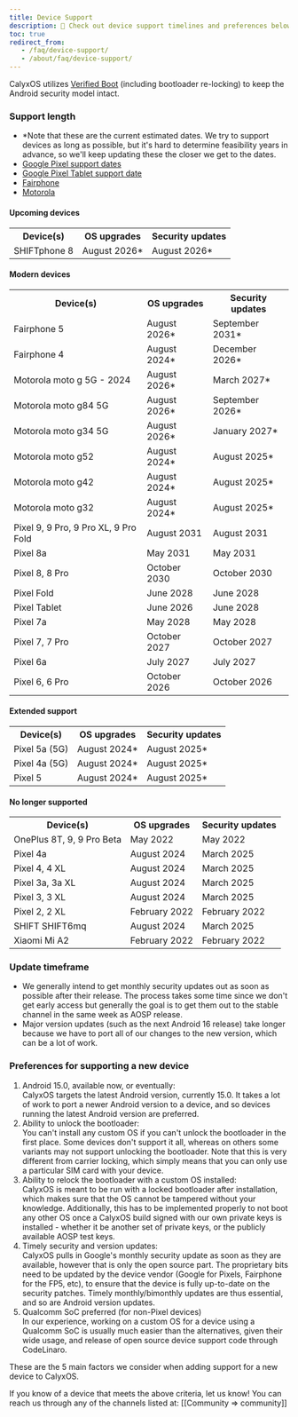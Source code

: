```yaml
---
title: Device Support
description: 🙋 Check out device support timelines and preferences below!
toc: true
redirect_from:
   - /faq/device-support/
   - /about/faq/device-support/
---
```


CalyxOS utilizes [Verified Boot](https://source.android.com/security/verifiedboot) (including bootloader re-locking) to keep the Android security model intact.

### Support length

* \*Note that these are the current estimated dates. We try to support devices as long as possible, but it's hard to determine feasibility years in advance, so we'll keep updating these the closer we get to the dates.
* [Google Pixel support dates](https://support.google.com/nexus/answer/4457705#zippy=%2Cpixel-phones)
* [Google Pixel Tablet support date](https://support.google.com/googlepixeltablet/answer/13555449?hl=en-GB#zippy=%2Cwhats-the-os-update-policy-for-the-pixel-tablet)
* [Fairphone](https://support.fairphone.com/hc/en-us/articles/9979180437393-Fairphone-OS)
* [Motorola](https://en-us.support.motorola.com/app/software-security-update)

#### Upcoming devices
<table class="table table-striped download">
<tr><th> Device(s) </th><th> OS upgrades </th><th> Security updates </th></tr>
<tr><td> SHIFTphone 8 </td><td> August 2026* </td><td> August 2026* </td></tr>
</table>

#### Modern devices
<table class="table table-striped download">
<tr><th> Device(s) </th><th> OS upgrades </th><th> Security updates </th></tr>
<tr><td> Fairphone 5 </td><td> August 2026* </td><td> September 2031* </td></tr>
<tr><td> Fairphone 4 </td><td> August 2024* </td><td> December 2026* </td></tr>
<tr><td> Motorola moto g 5G - 2024 </td><td> August 2026* </td><td> March 2027* </td></tr>
<tr><td> Motorola moto g84 5G </td><td> August 2026* </td><td> September 2026* </td></tr>
<tr><td> Motorola moto g34 5G </td><td> August 2026* </td><td> January 2027* </td></tr>
<tr><td> Motorola moto g52 </td><td> August 2024* </td><td> August 2025* </td></tr>
<tr><td> Motorola moto g42 </td><td> August 2024* </td><td> August 2025* </td></tr>
<tr><td> Motorola moto g32 </td><td> August 2024* </td><td> August 2025* </td></tr>
<tr><td> Pixel 9, 9 Pro, 9 Pro XL, 9 Pro Fold </td><td> August 2031 </td><td> August 2031 </td></tr>
<tr><td> Pixel 8a </td><td> May 2031 </td><td> May 2031 </td></tr>
<tr><td> Pixel 8, 8 Pro </td><td> October 2030 </td><td> October 2030 </td></tr>
<tr><td> Pixel Fold </td><td> June 2028 </td><td> June 2028 </td></tr>
<tr><td> Pixel Tablet </td><td> June 2026 </td><td> June 2028 </td></tr>
<tr><td> Pixel 7a </td><td> May 2028 </td><td> May 2028 </td></tr>
<tr><td> Pixel 7, 7 Pro </td><td> October 2027 </td><td> October 2027 </td></tr>
<tr><td> Pixel 6a </td><td> July 2027 </td><td> July 2027 </td></tr>
<tr><td> Pixel 6, 6 Pro </td><td> October 2026 </td><td> October 2026 </td></tr>
</table>

#### Extended support
<table class="table table-striped download">
<tr><th> Device(s) </th><th> OS upgrades </th><th> Security updates </th></tr>
<tr><td> Pixel 5a (5G) </td><td> August 2024* </td><td> August 2025* </td></tr>
<tr><td> Pixel 4a (5G) </td><td> August 2024* </td><td> August 2025* </td></tr>
<tr><td> Pixel 5 </td><td> August 2024* </td><td> August 2025* </td></tr>
</table>

#### No longer supported
<table class="table table-striped download">
<tr><th> Device(s) </th><th> OS upgrades </th><th> Security updates </th></tr>
<tr><td> OnePlus 8T, 9, 9 Pro Beta </td><td> May 2022 </td><td> May 2022 </td></tr>
<tr><td> Pixel 4a </td><td> August 2024 </td><td> March 2025 </td></tr>
<tr><td> Pixel 4, 4 XL </td><td> August 2024 </td><td> March 2025 </td></tr>
<tr><td> Pixel 3a, 3a XL </td><td> August 2024 </td><td> March 2025 </td></tr>
<tr><td> Pixel 3, 3 XL </td><td> August 2024 </td><td> March 2025 </td></tr>
<tr><td> Pixel 2, 2 XL </td><td> February 2022 </td><td> February 2022 </td></tr>
<tr><td> SHIFT SHIFT6mq </td><td> August 2024 </td><td> March 2025 </td></tr>
<tr><td> Xiaomi Mi A2 </td><td> February 2022 </td><td> February 2022 </td></tr>
</table>

### Update timeframe
* We generally intend to get monthly security updates out as soon as possible after their release. The process takes some time since we don't get early access but generally the goal is to get them out to the stable channel in the same week as AOSP release.
* Major version updates (such as the next Android 16 release) take longer because we have to port all of our changes to the new version, which can be a lot of work.

### Preferences for supporting a new device
1. Android 15.0, available now, or eventually:
   <br>
   CalyxOS targets the latest Android version, currently 15.0. It takes a lot of work to port a newer Android version to a device, and so devices running the latest Android version are preferred.
2. Ability to unlock the bootloader:
   <br>
   You can't install any custom OS if you can't unlock the bootloader in the first place. Some devices don't support it all, whereas on others some variants may not support unlocking the bootloader. Note that this is very different from carrier locking, which simply means that you can only use a particular SIM card with your device.
3. Ability to relock the bootloader with a custom OS installed:
   <br>
   CalyxOS is meant to be run with a locked bootloader after installation, which makes sure that the OS cannot be tampered without your knowledge.
   Additionally, this has to be implemented properly to not boot any other OS once a CalyxOS build signed with our own private keys is installed - whether it be another set of private keys, or the publicly available AOSP test keys.
4. Timely security and version updates:
   <br>
   CalyxOS pulls in Google's monthly security update as soon as they are available, however that is only the open source part. The proprietary bits need to be updated by the device vendor (Google for Pixels, Fairphone for the FP5, etc), to ensure that the device is fully up-to-date on the security patches. Timely monthly/bimonthly updates are thus essential, and so are Android version updates.
5. Qualcomm SoC preferred (for non-Pixel devices)
   <br>
   In our experience, working on a custom OS for a device using a Qualcomm SoC is usually much easier than the alternatives, given their wide usage, and release of open source device support code through CodeLinaro.

These are the 5 main factors we consider when adding support for a new device to CalyxOS.

If you know of a device that meets the above criteria, let us know! You can reach us through any of the channels listed at: [[Community => community]]

